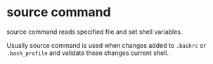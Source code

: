 # source command

source command reads specified file and set shell variables.

Usually source command is used when changes added to `.bashrc` or `.bash_profile` and validate those changes current shell.

